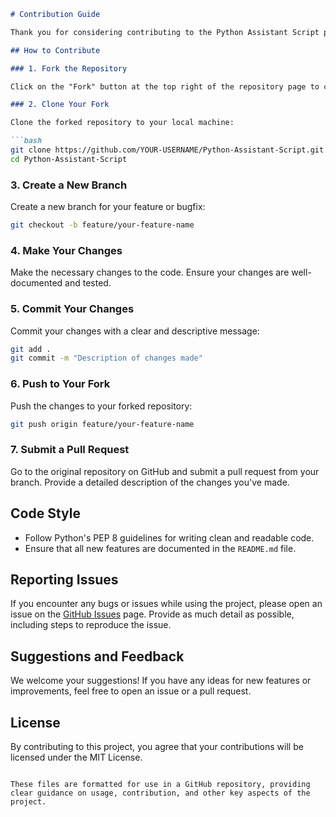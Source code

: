 
```markdown
# Contribution Guide

Thank you for considering contributing to the Python Assistant Script project! We appreciate your help in improving this project.

## How to Contribute

### 1. Fork the Repository

Click on the "Fork" button at the top right of the repository page to create a personal copy of the repository.

### 2. Clone Your Fork

Clone the forked repository to your local machine:

```bash
git clone https://github.com/YOUR-USERNAME/Python-Assistant-Script.git
cd Python-Assistant-Script
```

### 3. Create a New Branch

Create a new branch for your feature or bugfix:

```bash
git checkout -b feature/your-feature-name
```

### 4. Make Your Changes

Make the necessary changes to the code. Ensure your changes are well-documented and tested.

### 5. Commit Your Changes

Commit your changes with a clear and descriptive message:

```bash
git add .
git commit -m "Description of changes made"
```

### 6. Push to Your Fork

Push the changes to your forked repository:

```bash
git push origin feature/your-feature-name
```

### 7. Submit a Pull Request

Go to the original repository on GitHub and submit a pull request from your branch. Provide a detailed description of the changes you've made.

## Code Style

- Follow Python's PEP 8 guidelines for writing clean and readable code.
- Ensure that all new features are documented in the `README.md` file.

## Reporting Issues

If you encounter any bugs or issues while using the project, please open an issue on the [GitHub Issues](https://github.com/LEGION-0-1/Python-Assistant-Script/issues) page. Provide as much detail as possible, including steps to reproduce the issue.

## Suggestions and Feedback

We welcome your suggestions! If you have any ideas for new features or improvements, feel free to open an issue or a pull request.

## License

By contributing to this project, you agree that your contributions will be licensed under the MIT License.
```

These files are formatted for use in a GitHub repository, providing clear guidance on usage, contribution, and other key aspects of the project.